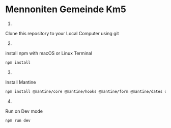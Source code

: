 # Mennoniten Gemeinde Km5

1.
Clone this repository to your Local Computer using git

2.
install npm with macOS or Linux Terminal

```bash
npm install

```

3.

Install Mantine

```bash
npm install @mantine/core @mantine/hooks @mantine/form @mantine/dates dayjs @mantine/notifications @mantine/prism @mantine/tiptap @tabler/icons @tiptap/react @tiptap/extension-link @tiptap/starter-kit @mantine/dropzone @mantine/carousel embla-carousel-react @mantine/spotlight @mantine/modals @mantine/nprogress @emotion/react

```

4.

Run on Dev mode

```bash
npm run dev

```





